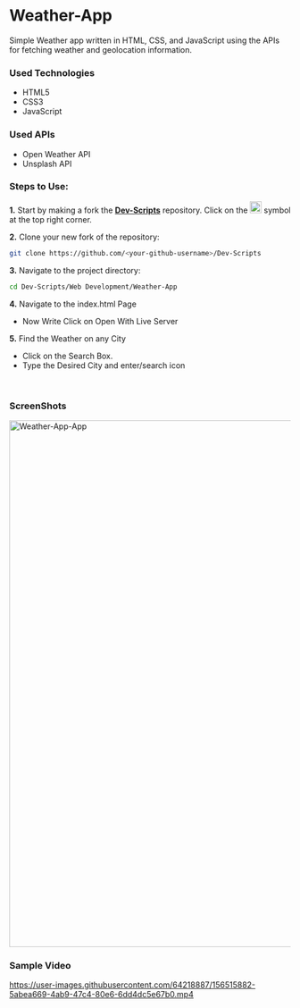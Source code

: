 <h1>Weather-App</h1>

<p>Simple Weather app written in HTML, CSS, and JavaScript using the APIs for fetching weather and geolocation information.</p>

<h3>Used Technologies</h3>
<ul>
  <li>HTML5</li>
  <li>CSS3</li>
  <li>JavaScript</li>
</ul>

<h3>Used APIs</h4>
<ul>
  <li>Open Weather API</li>
 <li>Unsplash API</li>
</ul>

### Steps to Use:


**1.** Start by making a fork the [**Dev-Scripts**](https://github.com/abhijeet007rocks8/Dev-Scripts) repository. Click on the <a href="https://github.com/abhijeet007rocks8/Dev-Scripts/fork"><img src="https://i.imgur.com/G4z1kEe.png" height="21" width="21"></a> symbol at the top right corner.

**2.** Clone your new fork of the repository:

```bash
git clone https://github.com/<your-github-username>/Dev-Scripts
```

**3.** Navigate to the project directory:

```bash
cd Dev-Scripts/Web Development/Weather-App

```

**4.** Navigate to the index.html Page

- Now Write Click on Open With Live Server

**5.** Find the Weather on any City

- Click on the Search Box.
- Type the Desired City and enter/search icon



</br>


<h3> ScreenShots </h3>  
<img width="943" alt="Weather-App-App" src="https://github.com/Atif0604/Dev-Scripts/blob/f5938d48ef02d3d1a31fdc0bba7bed9aa17153fb/Web Development/Weather-App/Weather-App.jpg">

<br>

<h3> Sample Video </h3>

https://user-images.githubusercontent.com/64218887/156515882-5abea669-4ab9-47c4-80e6-6dd4dc5e67b0.mp4

  

<br>
